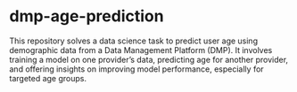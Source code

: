 # dmp-age-prediction
This repository solves a data science task to predict user age using demographic data from a Data Management Platform (DMP). It involves training a model on one provider’s data, predicting age for another provider, and offering insights on improving model performance, especially for targeted age groups.
